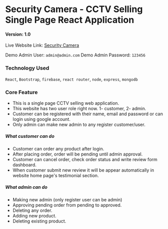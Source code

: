 # Security Camera - CCTV Selling Single Page React Application

#### Version: 1.0

Live Website Link: [Security Camera](https://security-camera-54c1d.web.app/)

Demo Admin User: `admin@admin.com`
Demo Admin Password: `123456`

### Technology Used

`React`, `Bootstrap`, `firebase`, `react router`, `node`, `express`, `mongodb`

### Core Feature

- This is a single page CCTV selling web application.
- This website has two user role right now. 1- customer, 2- admin.
- Customer can be registered with their name, email and password or can login using google account.
- Only admin can make new admin to any register customer/user.

##### What customer can do

- Customer can order any product after login.
- After placing order, order will be pending until admin approval.
- Customer can cancel order, check order status and write review form dashboard.
- When customer submit new review it will be appear automatically in website home page's testimonial section.

##### What admin can do

- Making new admin (only register user can be admin)
- Approving pending order from pending to approved.
- Deleting any order.
- Adding new product.
- Deleting existing product.
